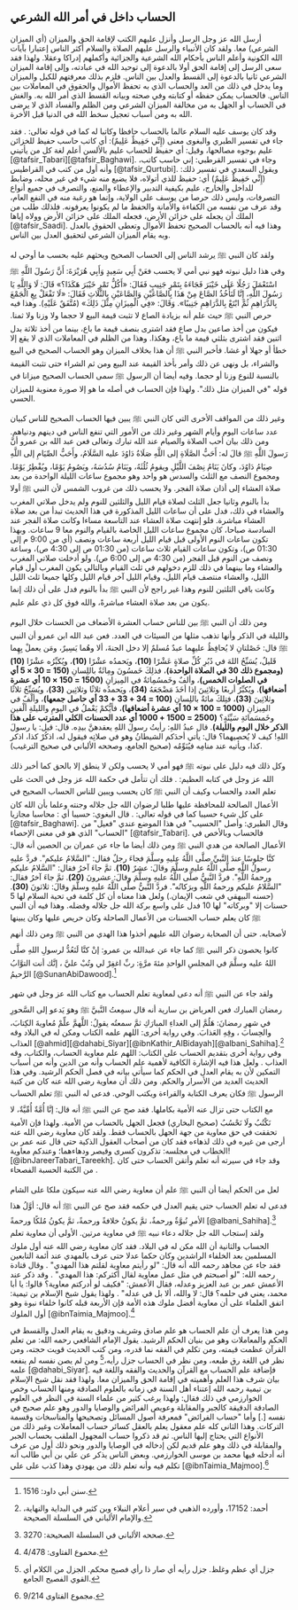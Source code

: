 
## الحساب داخل في أمر الله الشرعي

أرسل الله عز وجل الرسل وأنزل عليهم الكتب لإقامة الحق والميزان (أي
الميزان الشرعي) معا. ولقد كان الأنبياء والرسل عليهم الصلاة والسلام أكثر
الناس إعتبارا بآيات الله الكونية وأعلم الناس بأحكام الله الشرعية
والجزائية وأكملهم إدراكا وعقلا. ولهذا فقد سعى الرسل إلى إقامة الحق أولا
بالدعوة إلى توحيد الله في عبادته، وإلى إقامة الميزان الشرعي ثانيا
بالدعوة إلى القسط والعدل بين الناس. فلزم بذلك معرفتهم للكيل والميزان وما
يدخل في ذلك من العد والحساب الذي به تحفظ الأموال والحقوق في المعاملات
بين الناس. فالحساب يمكن حفظه أو كتابته وفي صحته وبيانه القسط الذي أمر
الله به. والغش في الحساب أو الجهل به من مخالفة الميزان الشرعي ومن الظلم
والفساد الذي لا يرضى الله به ومن أسباب تعجيل سخط الله في الدنيا قبل
الأخرة.

وقد كان يوسف عليه السلام عالما بالحساب حافظا وكاتبا له كما في قوله
تعالى: . فقد جاء في تفسير الطبري والبغوى معنى (إِنِّي حَفِيظٌ عَلِيمٌ): أي كاتب
حاسب حفيظ للخزائن عليم بوجوه مصالحها، وقيل: أي حفيظ للحساب عليم بالألسن
أعلم لغة كل من يأتيني [@tafsir_Tabari][@tafsir_Baghawi]. وجاء في تفسير
القرطبي: إني حاسب كاتب، وأنه أول من كتب في القراطيس [@tafsir_Qurtubi].
ويقول السعدي في تفسير ذلك: (إِنِّي حَفِيظٌ عَلِيمٌ) أي: حفيظ للذي أتولاه، فلا
يضيع منه شيء في غير محله، وضابط للداخل والخارج، عليم بكيفية التدبير
والإعطاء والمنع، والتصرف في جميع أنواع التصرفات، وليس ذلك حرصا من يوسف
على الولاية، وإنما هو رغبة منه في النفع العام، وقد عرف من نفسه من
الكفاءة والأمانة والحفظ ما لم يكونوا يعرفونه. فلذلك طلب من الملك أن
يجعله على خزائن الأرض، فجعله الملك على خزائن الأرض وولاه إياها
[](https://shamela.ws/book/42/841#p5) [@tafsir_Saadi]. وهذا فيه أنه
بالحساب الصحيح تحفظ الأموال وتعطى الحقوق بالعدل وبه يقام الميزان الشرعي
لتحقيق العدل بين الناس.

ولقد كان النبي ﷺ يرشد الناس إلى الحساب الصحيح ويحثهم عليه بحسب ما أوحي
له وفي هذا دليل نبوته فهو نبي أمي لا يحسب فعَنْ أَبِي سَعِيدٍ وَأَبِي هُرَيْرَةَ: أَنَّ
رَسُولَ اللَّهِ ﷺ اسْتَعْمَلَ رَجُلًا عَلَى خَيْبَرَ فَجَاءَهُ بِتَمْرٍ جَنِيبٍ فَقَالَ: «أَكُلُّ تَمْرِ خَيْبَرَ
هَكَذَا؟» قَالَ: لَا وَاللَّهِ يَا رَسُولَ اللَّهِ، إِنَّا لَنَأْخُذُ الصَّاعَ مِنْ هَذَا بِالصَّاعَيْنِ
وَالصَّاعَيْنِ بِالثَّلَاثِ فَقَالَ: «لَا تَفْعَلْ بِعِ الْجَمْعَ بِالدَّرَاهِمِ ثُمَّ ابْتَعْ بِالدَّرَاهِمِ
جَنِيبًا». وَقَالَ: «فِي الْمِيزَانِ مِثْلَ ذَلِكَ» (مُتَّفَقٌ عَلَيْهِ). وهذا فيه حرص النبي ﷺ حيث
علم أنه بزيادة الصاع لا تثبت قيمة البيع لا حجما ولا وزنا ولا ثمنا. فيكون
من أخذ صاعين بدل صاع فقد اشترى بنصف قيمة ما باع، بينما من أخذ ثلاثة بدل
اثنين فقد اشترى بثلثي قيمة ما باع، وهكذا. وهذا من الظلم في المعاملات
الذي لا يقع إلا خطأ أو جهلا أو غشا. فأخبر النبي ﷺ أن هذا بخلاف الميزان
وهو الحساب الصحيح في البيع والشراء، بل ونهى عن ذلك وأمر بأخذ القيمة عند
البيع ومن ثم الشراء حتى تثبت القيمة بالنسبة للنوع وزنا أو حجما. وفيه
أيضا أن الرسول ﷺ سمى الحساب الصحيح ميزانا في قوله \"في الميزان مثل
ذلك\". ولهذا فإن الحساب في أصله ما هو إلا صورة معنوية للميزان الحسي.

وغير ذلك من المواقف الأخرى التي كان النبي ﷺ يبين فيها الحساب الصحيح
للناس كبيان عدد ساعات اليوم وأيام الشهر وغير ذلك من الأمور التي تنفع
الناس في دينهم ودنياهم. ومن ذلك بيان أحب الصلاة والصيام عند الله تبارك
وتعالى فعن عبد الله بن عمرو أنَّ رَسولَ اللَّهِ ﷺ قالَ له: أَحَبُّ الصَّلَاةِ إلى اللَّهِ
صَلَاةُ دَاوُدَ عليه السَّلَامُ، وأَحَبُّ الصِّيَامِ إلى اللَّهِ صِيَامُ دَاوُدَ، وكانَ يَنَامُ نِصْفَ
اللَّيْلِ ويقومُ ثُلُثَهُ، ويَنَامُ سُدُسَهُ، ويَصُومُ يَوْمًا، ويُفْطِرُ يَوْمًا. ومجموع النصف مع
الثلث والسدس هو واحد وهو مجموع ساعات الليلة الواحدة من بعد صلاة العشاء
إلى أذان صلاة الفجر. ولا يحسب ذلك من غروب الشمس لأن النبي ﷺ أولا بدأ
بالنوم وثانيا جعل الثلث لصلاة قيام الليل والثلثين للنوم ولم يدخل صلاتي
المغرب والعشاء في ذلك، فدل على أن ساعات الليل المذكورة في هذا الحديث
تبدأ من بعد صلاة العشاء مباشرة. فلو إنتهت صلاة العشاء عند التاسعة مساءا
وكانت صلاة الفجر عند السادسة صباحا، كان مجموع ساعات الليل الخاصة بالقيام
والنوم معا 9 ساعات. وبهذا تكون ساعات النوم الأولى قبل قيام الليل أربعة
ساعات ونصف (أي من 9:00 م إلى 01:30 ص)، وتكون ساعات القيام ثلاث ساعات (من
01:30 ص إلى 4:30 ص)، وساعة ونصف من النوم قبل الفجر (من 4:30 ص إلى 6:00
ص). ولو أدخلت صلاتي المغرب والعشاء وما بينهما في ذلك للزم دخولهم في ثلث
القيام وبالتالي يكون المغرب أول قيام الليل، والعشاء منتصف قيام الليل،
وقيام الليل آخر قيام الليل وكلها جميعا ثلث الليل وكانت باقي الثلثين
للنوم وهذا غير راجح لأن النبي ﷺ بدأ بالنوم فدل على أن ذلك إنما يكون من
بعد صلاة العشاء مباشرةً، والله فوق كل ذي علم عليم.

ومن ذلك أن النبي ﷺ بين للناس حساب العشرة الأضعاف من الحسنات خلال اليوم
والليلة في الذكر وأنها تذهب مثلها من السيئات في العدد. فعن عبد الله ابن
عمرو أن النبي ﷺ قال: خَصْلتانِ لا يُحافِظُ عليهِما عبدٌ مُسلمٌ إلا دخل الجنةَ، ألا
وهُما يَسِيرٌ، ومَن يعملْ بِهِما قَليلٌ، يُسَبِّحُ اللهَ في دُبُرِ كُلِّ صلاةٍ عَشْرًا **(10)**،
ويَحمدُه عشْرًا **(10)**، ويُكبِّرُه عشْرًا **(10)** **(ومجموع ذلك 30 في الصلاة
الواحدة)**، فذلِكَ خَمسُونَ ومِائَةٌ باللِسانِ **(150 = 30 × 5 أي في الصلوات
الخمس)**، وألفٌ وخَمسُمِائةٌ في المِيزانِ **(1500 = 150 × 10 أي عشرة
أضعافها)**. ويُكبِّرُ أربعًا وثلاثِينَ إذا أخَذَ مَضْجَعَهُ **(34)**، ويَحمدُه ثلاثًا
وثلاثِين **(33)**، ويُسَبِّحُ ثلاثًا وثلاثِينَ **(33)**، فتِلكَ مائةٌ باللِسانِ **(100
= 34 + 33 + 33 أي حاصل جمعها)**، وألْفٌ في المِيزانِ **(1000 = 100 × 10 أي
عشرة أضعافها)**، فأيُّكمْ يَعْملُ في اليومِ والليلةِ ألْفينِ وخَمسَمائةِ سَيِّئَةٍ؟
**(2500 = 1500 + 1000 أي عدد الحسنات الكلي المترتب على هذا الذكر خلال
اليوم والليلة)**. قال عبدُ اللهِ: رأيتُ رسولَ اللهِ يعقدهنَّ بيدِه. قال: قيل: يا
رسولَ اللهِ! كيف لا يُحصيهما؟ قال: يأتي أحدَكم الشيطانُ وهو في صلاتِه فيقول
له، اذكُرْ كذا، اذكر كذا، ويأتيه عند منامِه فيُنَوِّمُه (صحيح الجامع، وصححه
الألباني في صحيح الترغيب).

وكل ذلك فيه دليل على نبوته ﷺ فهو أمي لا يحسب ولكن لا ينطق إلا بالحق كما
أخبر ذلك الله عز وجل في كتابه العظيم: . فلك أن تتأمل في حكمة الله عز وجل
في الحث على تعلم العدد والحساب وكيف أن النبي ﷺ كان يحسب ويبين للناس
الحساب الصحيح في الأعمال الصالحة للمحافظة عليها طلبا لرضوان الله جل
جلاله وجنته وعلما بأن الله كان على كل شيء حسيبا كما في قوله تعالى: . قال
البغوي: حسيبا أي : محاسبا مجازيا [@tafsir_Baghawi]. وقال الطبري: وأصل
\"الحسيب\" في هذا الموضع عندي \"فعيل\" من \"الحساب\" الذي هو في معنى
الإحصاء [@tafsir_Tabari]. فالحساب وبالأخص في الأعمال الصالحة من هدي
النبي ﷺ ومن ذلك أيضا ما جاء عن عمران بن الحصين أنه قال: كنَّا جلوسًا عندَ
النَّبيِّ صلَّى اللَّهُ عليهِ وسلَّمَ فجاءَ رجلٌ فقال: \"السَّلامُ عليكم\". فردَّ عليهِ رسولُ
اللَّهِ صلَّى اللَّهُ عليهِ وسلَّمَ وقالَ: عشرٌ **(10)**. ثمَّ جاءَ آخرُ فقال: \"السَّلامُ
عليكم ورحمةُ اللَّهِ\". فردَّ النَّبيُّ صلَّى اللَّهُ عليهِ وسلَّمَ وقالَ: عشرونَ **(20)**.
ثمَّ جاءَ آخرُ فقال: \"السَّلامُ عليكم ورحمةُ اللَّهِ وبرَكاتُه\". فردَّ النَّبيُّ صلَّى اللَّهُ
عليهِ وسلَّمَ وقالَ: ثلاثونَ **(30)**.(حسنه البيهقي في شعب الإيمان.) ولعل هذا
معناه أن كل كلمة في تحية السلام لها 5 حسنات إلا \"وبركاته\" لها 10 فدل
على واسع بركة الله جل جلاله وفضله. وهذا فيه أن النبي ﷺ كان يعلم حساب
الحسنات من الأعمال الصاحلة وكان حريص عليها وكان يبينها لأصحابه. حتى أن
الصحابة رضوان الله عليهم أخذوا هذا الهدي من النبي ﷺ ومن ذلك أنهم كانوا
يحصون ذكر النبي ﷺ كما جاء عن عبدالله بن عمرو: إنْ كنَّا لَنَعُدُّ لرسولِ اللهِ صلَّى
اللهُ عليه وسلَّمَ في المجلسِ الواحدِ مئةَ مرَّةٍ: ربِّ اغفِرْ لي وتُبْ عليَّ ، إنَّك أنت
التوَّابُ الرَّحيمُ [](https://shamela.ws/book/117359/1248#p1)
[@SunanAbiDawood].[^6]

ولقد جاء عن النبي ﷺ أنه دعى لمعاوية تعلم الحساب مع كتاب الله عز وجل في
شهر رمضان المبارك فعن العرباض بن سارية أنه قال سمِعتُ النَّبيَّ ﷺ وهوَ يَدعو إلى
السَّحورِ في شهرِ رمضانَ: هَلُمَّ إلى الغداءِ المبارَكِ ثمَّ سمعتُه يقولُ: اللَّهمَّ علِّمْ
مُعاويةَ الكِتابَ، والحِسابَ ، وقِهِ العَذابَ. وفي رواية أخرى: اللهم علمه الكتاب
ومكن له في البلاد وقه العذاب
[](https://shamela.ws/book/25794/13683#p2)[](https://shamela.ws/book/22669/1909#p2)[](https://shamela.ws/book/4445/6628#p1)[](https://shamela.ws/book/9442/5496#p12)
[@ahmid][@dahabi_Siyar][@ibnKathir_AlBidayah][@albani_Sahiha].[^7] وفي
رواية أخرى بتقديم الحساب على الكتاب: اللهم علم معاوية الحساب، والكتاب،
وقه العذاب
[](https://shamela.ws/book/20879/1060#p1)[](https://shamela.ws/book/23100/2493#p1).
ولعل هذا فيه الإشارة الكافية لأهمية علم الحساب وأنه من الدين وأنه من
أسباب التمكين لأن به يقام العدل في الحكم كما سيأتي بيانه في فصل الحكم
الرشيد. وفي هذا الحديث العديد من الأسرار والحكم. ومن ذلك أن معاوية رضي
الله عنه كان من كتبة الرسول ﷺ فكان يعرف الكتابة والقراءة ويكتب الوحي.
فدعى له النبي ﷺ تعلم الحساب مع الكتاب حتى تزال عنه الأمية بكاملها. فقد
صح عن النبي ﷺ أنه قال: إنَّا أُمَّةٌ أُمِّيَّةٌ، لا نَكْتُبُ ولَا نَحْسُبُ (صحيح البخاري)
فجعل الجهل بالحساب من الأمية. ولهذا فإن الأمية تحققت في حق معاوية من جهة
الجهل بالحساب فقط. ولقد كان معاوية رضي الله عنه أرجى من غيره في ذلك
لذهاءه فقد كان من أصحاب العقول الذكية حتى قال عنه عمر بن الخطاب في
مجلسه: تذكرون كسرى وقيصر ودهاءهما؛ وعندكم معاوية!
[](https://shamela.ws/book/9783/2790#p3) [@ibnJareerTabari_Tareekh]. وقد
جاء في سيرته أنه تعلم وأتقن الحساب حتى كان من الكتبة الحسبة الفصحاء
[](https://shamela.ws/book/12286/6715#p6)
[](https://shamela.ws/book/7299/5215#p3).

لعل من الحكم أيضا أن النبي ﷺ علم أن معاوية رضي الله عنه سيكون ملكا على
الشام فدعى له تعلم الحساب حتى يقيم العدل في حكمه فقد صح عن النبي ﷺ أنه
قال: أوَّلُ هذا الأمرِ نُبوَّةٌ ورحمةٌ، ثمَّ يكونُ خلافةً ورحمةً، ثمَّ يكونُ مُلكًا ورحمةً
[](https://shamela.ws/book/9442/5496#p12) [@albani_Sahiha].[^8] ولقد
إستجاب الله جل جلاله دعاء نبيه ﷺ في معاوية مرتين. الأولى أن معاوية تعلم
الحساب والثانية أن الله مكن له في البلاد. فقد كان معاوية رضي الله عنه
أول ملوك المسلمين بعد الخلفاء الراشدين وكان حكما عدلا حتى عرف بالمهدي
عند أئمة التابعين فقد جاء عن مجاهد رحمه الله أنه قال: \"لو رأيتم معاوية
لقلتم هذا المهدي\" [](https://shamela.ws/book/1077/702#p1). وقال قتادة
رحمه الله: \"لو أصبحتم في مثل عمل معاوية لقال أكثركم: هذا المهدي\"
[](https://shamela.ws/book/1077/701#p1). وقد ذكر عند الأعمش عمر بن عبد
العزيز وعدله، فقال الأعمش: \"فكيف لو أدركتم معاوية؟ قالوا: يا أبا محمد،
يعني في حلمه؟ قال: لا والله، ألا بل في عدله\"
[](https://shamela.ws/book/1077/700#p1)
[](https://shamela.ws/book/927/3063#p3). ولهذا يقول شيخ الإسلام بن
تيمية: اتفق العلماء على أن معاوية أفضل ملوك هذه الأمة فإن الأربعة قبله
كانوا خلفاء نبوة وهو أول الملوك [](https://shamela.ws/book/7289/1800#p1)
[@ibnTaimia_Majmoo].[^9]

ومن هذا يعرف أن علم الحساب هو علم صادق وشريف ودقيق به يقام العدل والقسط
في الحكم والمعاملات وهو من بنيان الحكم الرشيد. يقول الإمام الشافعي رحمه
الله: من تعلم القرآن عظمت قيمته، ومن تكلم في الفقه نما قدره، ومن كتب
الحديث قويت حجته، ومن نظر في اللغة رق طبعه، ومن نظر في الحساب جزل
رأيه،[^10] ومن لم يصن نفسه لم ينفعه علمه
[](https://shamela.ws/book/22669/4471#p4)
[](https://shamela.ws/book/10495/14224#p1) [@dahabi_Siyar]. فإضافة علم
الحساب مع القرآن والحديث والفقه واللغة فيه بيان شرف هذا العلم وأهميته في
إقامة الحق والميزان معا. ولهذا فقد نقل شيخ الإسلام بن تيمية رحمه الله
إعتناء أهل السنة في زمانه بالعلوم الصادقة ومنها الحساب وخص الخوارزمي في
ذلك فقال: ولهذا يرغب كثير من علماء السنة في النظر في العلوم الصادقة
الدقيقة كالجبر والمقابلة وعويص الفرائض والوصايا والدور وهو علم صحيح في
نفسه \[.\] وأما \"حساب الفرائض\" فمعرفة أصول المسائل وتصحيحها والمناسخات
وقسمة التركات. وهذا الثاني كله علم معقول يعلم بالعقل كسائر حساب
المعاملات وغير ذلك من الأنواع التي يحتاج إليها الناس. ثم قد ذكروا حساب
المجهول الملقب بحساب الجبر والمقابلة في ذلك وهو علم قديم لكن إدخاله في
الوصايا والدور ونحو ذلك أول من عرف أنه أدخله فيها محمد بن موسى
الخوارزمي. وبعض الناس يذكر عن علي بن أبي طالب أنه تكلم فيه وأنه تعلم ذلك
من يهودي وهذا كذب على علي [](https://shamela.ws/book/7289/4478#p2)
[@ibnTaimia_Majmoo].[^11]




[^5]: صحيح مسلم: 2577.

[^6]: سنن أبي داود: 1516.

[^7]: أحمد: 17152، وأورده الذهبي في سير أعلام النبلاء وبن كثير في
    البداية والنهاية، والإمام الألباني في السلسلة الصحيحة.

[^8]: صححه الألباني في السلسلة الصحيحة: 3270.

[^9]: محموع الفتاوى: 4/478.

[^10]: جزل أي عظم وغلظ. جزل رأيه أي صار ذا رأي فصيح محكم. الجزل من
    الكلام أي القوي الفصيح الجامع.

[^11]: مجموع الفتاوى 9/214.

